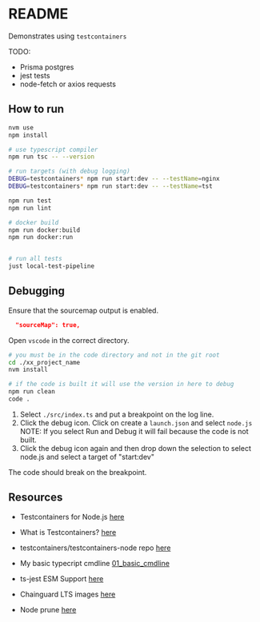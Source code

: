 # README

Demonstrates using `testcontainers`

TODO:

* Prisma postgres
* jest tests
* node-fetch or axios requests

## How to run

```sh
nvm use
npm install

# use typescript compiler
npm run tsc -- --version  

# run targets (with debug logging)
DEBUG=testcontainers* npm run start:dev -- --testName=nginx 
DEBUG=testcontainers* npm run start:dev -- --testName=tst

npm run test
npm run lint

# docker build
npm run docker:build
npm run docker:run


# run all tests
just local-test-pipeline
```

## Debugging

Ensure that the sourcemap output is enabled.  

```json
  "sourceMap": true,  
```

Open `vscode` in the correct directory.  

```sh
# you must be in the code directory and not in the git root
cd ./xx_project_name
nvm install

# if the code is built it will use the version in here to debug
npm run clean
code .
```

1. Select `./src/index.ts` and put a breakpoint on the log line.  
2. Click the debug icon. Click on create a `launch.json` and select `node.js` NOTE: If you select Run and Debug it will fail because the code is not built.  
3. Click the debug icon again and then drop down the selection to select node.js and select a target of "start:dev"

The code should break on the breakpoint.  

## Resources

* Testcontainers for Node.js [here](https://node.testcontainers.org/)
* What is Testcontainers? [here](https://testcontainers.com/getting-started/)
* testcontainers/testcontainers-node repo [here](https://github.com/testcontainers/testcontainers-node)

* My basic typecript cmdline [01_basic_cmdline](https://github.com/chrisguest75/typescript_examples/tree/master/01_basic_cmdline)
* ts-jest ESM Support [here](https://kulshekhar.github.io/ts-jest/docs/guides/esm-support/#support-mts-extension)  

* Chainguard LTS images [here](https://images.chainguard.dev/directory/image/node-lts/versions)
* Node prune [here](https://github.com/tj/node-prune/tree/master)  


